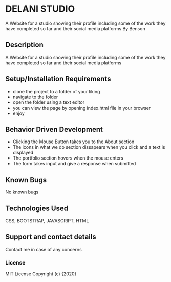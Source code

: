 # DELANI STUDIO
A Website for a studio showing their profile including some of the work they have completed so far and their social media platforms
 By Benson
## Description
A Website for a studio showing their profile including some of the work they have completed so far and their social media platforms
## Setup/Installation Requirements
* clone the project to a folder of your liking
* navigate to the folder
* open the folder using a text editor
* you can view the page by opening index.html file in your browser
* enjoy
## Behavior Driven Development

* Clicking the Mouse Button takes you to the About section
* The icons in what we do section dissapears when you click and a text is displayed
* The portfolio section hovers when the mouse enters
* The form takes input and give a response when submitted


## Known Bugs
No known bugs
## Technologies Used
CSS, BOOTSTRAP, JAVASCRIPT, HTML
## Support and contact details
Contact me in case of any concerns
### License
MIT License
Copyright (c) {2020} 
